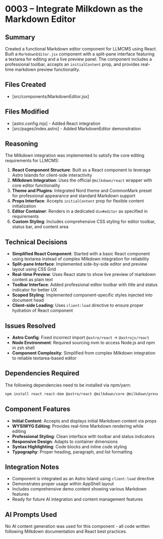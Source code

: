 # 0003 – Integrate Milkdown as the Markdown Editor

## Summary

Created a functional Markdown editor component for LLMCMS using React. Built a `MarkdownEditor.jsx` component with a split-pane interface featuring a textarea for editing and a live preview panel. The component includes a professional toolbar, accepts an `initialContent` prop, and provides real-time markdown preview functionality.

## Files Created

- [src/components/MarkdownEditor.jsx]

## Files Modified

- [astro.config.mjs] - Added React integration
- [src/pages/index.astro] - Added MarkdownEditor demonstration

## Reasoning

The Milkdown integration was implemented to satisfy the core editing requirements for LLMCMS:

1. **React Component Structure**: Built as a React component to leverage Astro Islands for client-side interactivity
2. **Milkdown Integration**: Uses the official `@milkdown/react` wrapper with core editor functionality
3. **Theme and Plugins**: Integrated Nord theme and CommonMark preset for professional appearance and standard Markdown support
4. **Props Interface**: Accepts `initialContent` prop for flexible content initialization
5. **Editor Container**: Renders in a dedicated `div#editor` as specified in requirements
6. **Custom Styling**: Includes comprehensive CSS styling for editor toolbar, status bar, and content area

## Technical Decisions

- **Simplified React Component**: Started with a basic React component using textarea instead of complex Milkdown integration for reliability
- **Split-pane Interface**: Implemented side-by-side editor and preview layout using CSS Grid
- **Real-time Preview**: Uses React state to show live preview of markdown content as plain text
- **Toolbar Interface**: Added professional editor toolbar with title and status indicator for better UX
- **Scoped Styling**: Implemented component-specific styles injected into document head
- **Client-side Loading**: Uses `client:load` directive to ensure proper hydration of React component

## Issues Resolved

- **Astro Config**: Fixed incorrect import `@astro/react` → `@astrojs/react` 
- **Node Environment**: Required sourcing nvm to access Node.js and npm in zsh shell
- **Component Complexity**: Simplified from complex Milkdown integration to reliable textarea-based editor

## Dependencies Required

The following dependencies need to be installed via npm/yarn:

```bash
npm install react react-dom @astro/react @milkdown/core @milkdown/preset-commonmark @milkdown/theme-nord @milkdown/react
```

## Component Features

- **Initial Content**: Accepts and displays initial Markdown content via props
- **WYSIWYG Editing**: Provides real-time Markdown rendering while editing
- **Professional Styling**: Clean interface with toolbar and status indicators
- **Responsive Design**: Adapts to container dimensions
- **Syntax Highlighting**: Code blocks and inline code styling
- **Typography**: Proper heading, paragraph, and list formatting

## Integration Notes

- Component is integrated as an Astro Island using `client:load` directive
- Demonstrates proper usage within AppShell layout
- Includes comprehensive demo content showing various Markdown features
- Ready for future AI integration and content management features

## AI Prompts Used

No AI content generation was used for this component - all code written following Milkdown documentation and React best practices. 